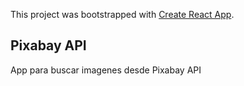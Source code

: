 This project was bootstrapped with [Create React App](https://github.com/facebook/create-react-app).

## Pixabay API

App para buscar imagenes desde Pixabay API

